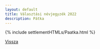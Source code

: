 ```yaml
---
layout: default
title: Választási névjegyzék 2022
description: Pátka
---
```


{% include settlementHTMLs/Paatka.html %}

[Vissza](./)